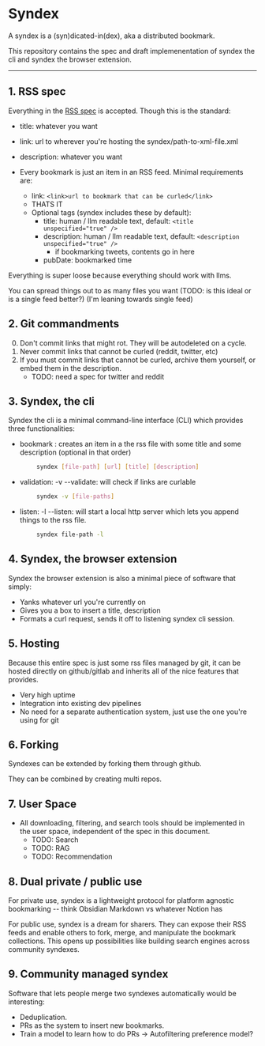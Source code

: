 # Syndex

A syndex is a (syn)dicated-in(dex), aka a distributed bookmark.

This repository contains the spec and draft implemenentation of syndex the cli and syndex the browser extension.

---

## 1. RSS spec

Everything in the [RSS spec](https://www.rssboard.org/rss-specification) is accepted. Though this is the standard:

- title: whatever you want
- link: url to wherever you're hosting the syndex/path-to-xml-file.xml
- description: whatever you want

- Every bookmark is just an item in an RSS feed. Minimal requirements are:
    - link: ```<link>url to bookmark that can be curled</link>```
    - THATS IT
    - Optional tags (syndex includes these by default):
        - title: human / llm readable text, default: ```<title unspecified="true" />```
        - description: human / llm readable text, default: ```<description unspecified="true" />```
            - if bookmarking tweets, contents go in here
        - pubDate: bookmarked time

Everything is super loose because everything should work with llms.

You can spread things out to as many files you want (TODO: is this ideal or is a single feed better?) (I'm leaning towards single feed)

## 2. Git commandments

0. Don't commit links that might rot. They will be autodeleted on a cycle.
1. Never commit links that cannot be curled (reddit, twitter, etc)
2. If you must commit links that cannot be curled, archive them yourself, or embed them in the description.
    - TODO: need a spec for twitter and reddit

## 3. Syndex, the cli 

Syndex the cli is a minimal command-line interface (CLI) which provides three functionalities:
- bookmark : creates an item in a the rss file with some title and some description (optional in that order)

```bash
        syndex [file-path] [url] [title] [description]
```

- validation: -v --validate:  will check if links are curlable

```bash
        syndex -v [file-paths]
```

- listen: -l --listen: will start a local http server which lets you append things to the rss file.
```bash
        syndex file-path -l
```

## 4. Syndex, the browser extension
Syndex the browser extension is also a minimal piece of software that simply:
- Yanks whatever url you're currently on
- Gives you a box to insert a title, description
- Formats a curl request, sends it off to listening syndex cli session.

## 5. Hosting
Because this entire spec is just some rss files managed by git, it can be hosted directly on github/gitlab and inherits all of the nice features that provides.
- Very high uptime
- Integration into existing dev pipelines
- No need for a separate authentication system, just use the one you're using for git

## 6. Forking

Syndexes can be extended by forking them through github.

They can be combined by creating multi repos.

## 7. User Space
- All downloading, filtering, and search tools should be implemented in the user space, independent of the spec in this document.
    - TODO: Search
    - TODO: RAG
    - TODO: Recommendation

## 8. Dual private / public use
For private use, syndex is a lightweight protocol for platform agnostic bookmarking -- think Obsidian Markdown vs whatever Notion has

For public use, syndex is a dream for sharers. They can expose their RSS feeds and enable others to fork, merge, and manipulate the bookmark collections. This opens up possibilities like building search engines across community syndexes.

## 9. Community managed syndex
Software that lets people merge two syndexes automatically would be interesting:
- Deduplication.
- PRs as the system to insert new bookmarks.
- Train a model to learn how to do PRs -> Autofiltering preference model?
